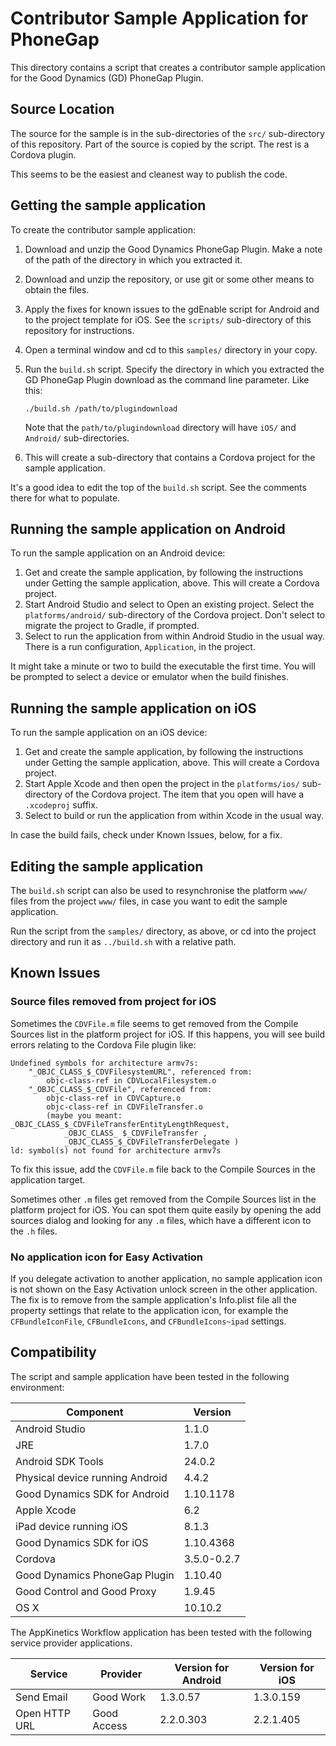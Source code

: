 Contributor Sample Application for PhoneGap
===========================================
This directory contains a script that creates a contributor sample application
for the Good Dynamics (GD) PhoneGap Plugin.

Source Location
---------------
The source for the sample is in the sub-directories of the `src/` sub-directory
of this repository. Part of the source is copied by the script. The rest is a
Cordova plugin.

This seems to be the easiest and cleanest way to publish the code.

Getting the sample application
------------------------------
To create the contributor sample application:

1.  Download and unzip the Good Dynamics PhoneGap Plugin. Make a note of the
    path of the directory in which you extracted it.
2.  Download and unzip the repository, or use git or some other means to obtain
    the files.
3.  Apply the fixes for known issues to the gdEnable script for Android and to
    the project template for iOS. See the `scripts/` sub-directory of this
    repository for instructions.
4.  Open a terminal window and cd to this `samples/` directory in your copy.
5.  Run the `build.sh` script. Specify the directory in which you extracted the
    GD PhoneGap Plugin download as the command line parameter. Like this:

        ./build.sh /path/to/plugindownload
    
    Note that the `path/to/plugindownload` directory will have `iOS/` and
    `Android/` sub-directories.

6.  This will create a sub-directory that contains a Cordova project for the
    sample application.

It's a good idea to edit the top of the `build.sh` script. See the comments
there for what to populate.

Running the sample application on Android
-----------------------------------------
To run the sample application on an Android device:

1.  Get and create the sample application, by following the instructions under
    Getting the sample application, above. This will create a Cordova project.
2.  Start Android Studio and select to Open an existing project. Select the
    `platforms/android/` sub-directory of the Cordova project. Don't select to
    migrate the project to Gradle, if prompted.
3.  Select to run the application from within Android Studio in the usual way.
    There is a run configuration, `Application`, in the project.

It might take a minute or two to build the executable the first time. You will
be prompted to select a device or emulator when the build finishes.

Running the sample application on iOS
-------------------------------------
To run the sample application on an iOS device:

1.  Get and create the sample application, by following the instructions under
    Getting the sample application, above. This will create a Cordova project.
2.  Start Apple Xcode and then open the project in the `platforms/ios/`
    sub-directory of the Cordova project. The item that you open will have a
    `.xcodeproj` suffix.
3.  Select to build or run the application from within Xcode in the usual way.

In case the build fails, check under Known Issues, below, for a fix.

Editing the sample application
------------------------------
The `build.sh` script can also be used to resynchronise the platform `www/`
files from the project `www/` files, in case you want to edit the sample
application.

Run the script from the `samples/` directory, as above, or cd into the project
directory and run it as `../build.sh` with a relative path.

Known Issues
------------

### Source files removed from project for iOS
Sometimes the `CDVFile.m` file seems to get removed from the Compile Sources
list in the platform project for iOS. If this happens, you will see build errors
relating to the Cordova File plugin like:

    Undefined symbols for architecture armv7s:
        "_OBJC_CLASS_$_CDVFilesystemURL", referenced from:
            objc-class-ref in CDVLocalFilesystem.o
        "_OBJC_CLASS_$_CDVFile", referenced from:
            objc-class-ref in CDVCapture.o
            objc-class-ref in CDVFileTransfer.o
            (maybe you meant: _OBJC_CLASS_$_CDVFileTransferEntityLengthRequest,
                _OBJC_CLASS_ $_CDVFileTransfer ,
                _OBJC_CLASS_$_CDVFileTransferDelegate )
    ld: symbol(s) not found for architecture armv7s

To fix this issue, add the `CDVFile.m` file back to the Compile Sources in the
application target.

Sometimes other `.m` files get removed from the Compile Sources list in the
platform project for iOS. You can spot them quite easily by opening the add
sources dialog and looking for any `.m` files, which have a different icon to
the `.h` files.

### No application icon for Easy Activation
If you delegate activation to another application, no sample application icon is
not shown on the Easy Activation unlock screen in the other application. The fix
is to remove from the sample application's Info.plist file all the property
settings that relate to the application icon, for example the
`CFBundleIconFile`, `CFBundleIcons`, and `CFBundleIcons~ipad` settings.

Compatibility
-------------
The script and sample application have been tested in the following environment:  

Component                       | Version
--------------------------------|------------
Android Studio                  | 1.1.0
JRE                             | 1.7.0
Android SDK Tools               | 24.0.2
Physical device running Android | 4.4.2
Good Dynamics SDK for Android   | 1.10.1178
Apple Xcode                     | 6.2
iPad device running iOS         | 8.1.3
Good Dynamics SDK for iOS       | 1.10.4368
Cordova                         | 3.5.0-0.2.7
Good Dynamics PhoneGap Plugin   | 1.10.40
Good Control and Good Proxy     | 1.9.45
OS X                            | 10.10.2

The AppKinetics Workflow application has been tested with the following service
provider applications.

Service       | Provider    | Version for Android | Version for iOS
--------------|-------------|---------------------|----------------
Send Email    | Good Work   | 1.3.0.57            | 1.3.0.159
Open HTTP URL | Good Access | 2.2.0.303           | 2.2.1.405
